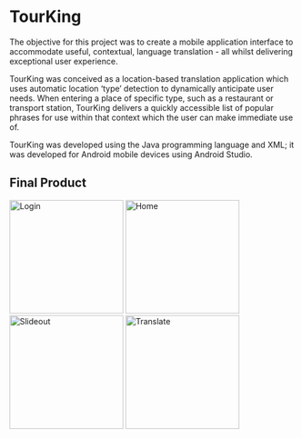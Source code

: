 # TourKing
The objective for this project was to create a mobile application interface to accommodate useful, contextual, language translation - all whilst delivering exceptional user experience.

TourKing was conceived as a location-based translation application which uses automatic location ‘type’ detection to dynamically anticipate user needs. When entering a place of specific type, such as a restaurant or transport station, TourKing delivers a quickly accessible list of popular phrases for use within that context which the user can make immediate use of. 

TourKing was developed using the Java programming language and XML; it was developed for Android mobile devices using Android Studio.

## Final Product
<img src="https://s17.postimg.org/hz7fqc0wv/Screenshot_20180312-113703.png" alt="Login" width="200px"> <img src="https://s17.postimg.org/ioq82pwbj/Screenshot_20180312-113715.png" alt="Home" width="200px">
<img src="https://s17.postimg.org/kgj6xm7yn/Screenshot_20180312-113719.png" alt="Slideout" width="200px">
<img src="https://s17.postimg.org/5kknq0ou7/Screenshot_20180312-113724.png" alt="Translate" width="200px">
